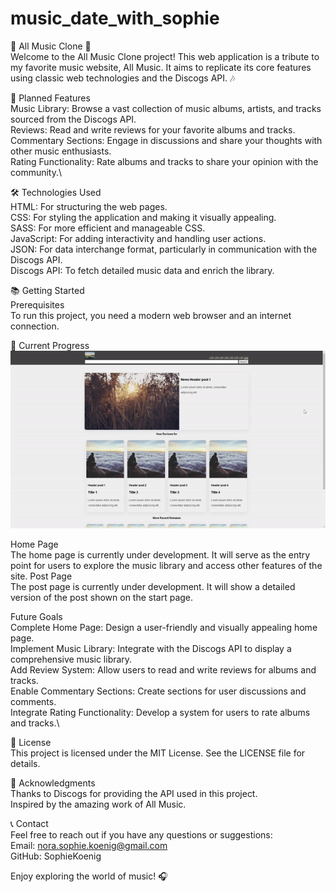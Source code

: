 # music_date_with_sophie

🎵 All Music Clone 🎵\
Welcome to the All Music Clone project! This web application is a tribute to my favorite music website, All Music. It aims to replicate its core features using classic web technologies and the Discogs API. 🎶

🌟 Planned Features\
Music Library: Browse a vast collection of music albums, artists, and tracks sourced from the Discogs API.\
Reviews: Read and write reviews for your favorite albums and tracks.\
Commentary Sections: Engage in discussions and share your thoughts with other music enthusiasts.\
Rating Functionality: Rate albums and tracks to share your opinion with the community.\

🛠️ Technologies Used\
HTML: For structuring the web pages.\
CSS: For styling the application and making it visually appealing.\
SASS: For more efficient and manageable CSS.\
JavaScript: For adding interactivity and handling user actions.\
JSON: For data interchange format, particularly in communication with the Discogs API.\
Discogs API: To fetch detailed music data and enrich the library.

📚 Getting Started\
Prerequisites\
To run this project, you need a modern web browser and an internet connection.

🚀 Current Progress\
![Alt Text](https://github.com/SophieKoenig/music_date_with_sophie/blob/main/AllMusicGIF.gif)

Home Page\
The home page is currently under development. It will serve as the entry point for users to explore the music library and access other features of the site.
Post Page\
The post page is currently under development. It will show a detailed version of the post shown on the start page.

Future Goals\
Complete Home Page: Design a user-friendly and visually appealing home page.\
Implement Music Library: Integrate with the Discogs API to display a comprehensive music library.\
Add Review System: Allow users to read and write reviews for albums and tracks.\
Enable Commentary Sections: Create sections for user discussions and comments.\
Integrate Rating Functionality: Develop a system for users to rate albums and tracks.\

📜 License\
This project is licensed under the MIT License. See the LICENSE file for details.

🙏 Acknowledgments\
Thanks to Discogs for providing the API used in this project.\
Inspired by the amazing work of All Music.

📞 Contact\
Feel free to reach out if you have any questions or suggestions:\
Email: nora.sophie.koenig@gmail.com\
GitHub: SophieKoenig

Enjoy exploring the world of music! 🎧
